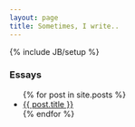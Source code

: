 ```yaml
---
layout: page
title: Sometimes, I write..
---
```

{% include JB/setup %}
    
### Essays

<ul class="posts">
  {% for post in site.posts %}
    <li><a href="{{ BASE_PATH }}#{{ post.url }}">{{ post.title }}</a> <small><a style="color:grey" href="{{ BASE_PATH }}{{ post.url }}#disqus_thread"></a></small></li>
  {% endfor %}
</ul>

<script type="text/javascript">
    /* * * CONFIGURATION VARIABLES * * */
    var disqus_shortname = 'nagekar';
    
    /* * * DON'T EDIT BELOW THIS LINE * * */
    (function () {
        var s = document.createElement('script'); s.async = true;
        s.type = 'text/javascript';
        s.src = '//' + disqus_shortname + '.disqus.com/count.js';
        (document.getElementsByTagName('HEAD')[0] || document.getElementsByTagName('BODY')[0]).appendChild(s);
    }());
</script>